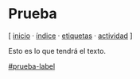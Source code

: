 # Prueba
[ [inicio](https://github.com/jucardus/jucardus.github.io/blob/main/index.md) · [índice](https://github.com/jucardus/jucardus.github.io/blob/main/indice.md) · [etiquetas](https://github.com/jucardus/jucardus.github.io/blob/main/etiquetas.md) · [actividad](https://github.com/jucardus/jucardus.github.io/blob/main/actividad.md) ]

Esto es lo que tendrá el texto.

[#prueba-label](https://github.com/jucardus/jucardus.github.io/blob/main/p/r/prueba-label.md)